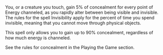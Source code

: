 You, or a creature you touch, gain 5% of concealment for every point of Energy channeled, as you rapidly alter between being visible and invisible. The rules for the spell Invisibility apply for the percent of time you spend invisible, meaning that you cannot move through physical objects.

This spell only allows you to gain up to 90% concealment, regardless of how much energy is channeled.

See the rules for concealment in the Playing the Game section. 